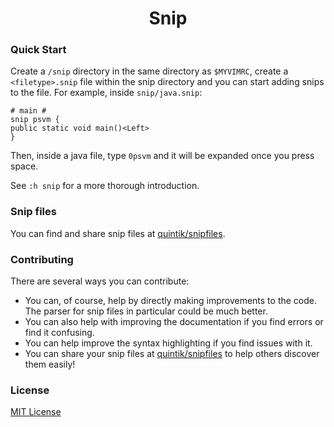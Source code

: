 
<h1 align="center">Snip</h1>

### Quick Start

Create a `/snip` directory in the same directory as `$MYVIMRC`, create a
`<filetype>.snip` file within the snip directory and you can start adding snips
to the file. For example, inside `snip/java.snip`:

```
# main #
snip psvm {
public static void main()<Left>
}
```

Then, inside a java file, type `0psvm` and it will be expanded once you press
space.

See `:h snip` for a more thorough introduction.

### Snip files

You can find and share snip files at
[quintik/snipfiles](https://github.com/quintik/snipfiles).

### Contributing

There are several ways you can contribute:
- You can, of course, help by directly making improvements to the code. The
  parser for snip files in particular could be much better.
- You can also help with improving the documentation if you find errors or
  find it confusing.
- You can help improve the syntax highlighting if you find issues with it.
- You can share your snip files at
  [quintik/snipfiles](https://github.com/quintik/snipfiles) to help others
  discover them easily!

### License

[MIT License](https://github.com/quintik/snip/blob/master/LICENSE)

